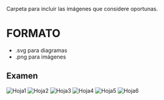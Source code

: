 Carpeta para incluir las imágenes que considere oportunas.

# FORMATO

- .svg para diagramas
- .png para imágenes

## Examen

![Hoja1](Hoja1.png)
![Hoja2](Hoja2.png)
![Hoja3](Hoja3.png)
![Hoja4](Hoja4.png)
![Hoja5](Hoja5.png)
![Hoja6](Hoja6.png)